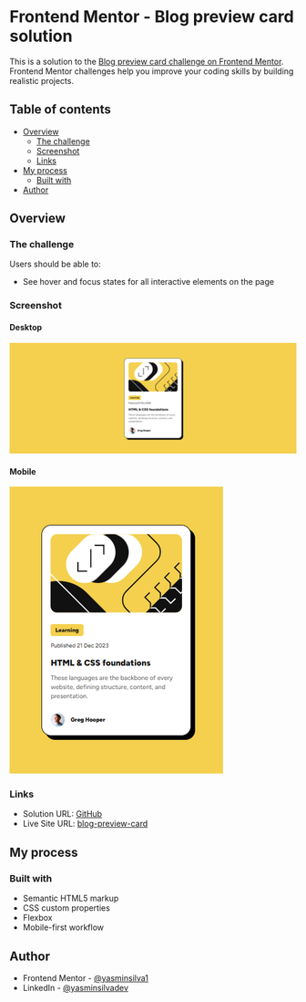 # Frontend Mentor - Blog preview card solution

This is a solution to the
[Blog preview card challenge on Frontend Mentor](https://www.frontendmentor.io/challenges/blog-preview-card-ckPaj01IcS).
Frontend Mentor challenges help you improve your coding skills by building
realistic projects.

## Table of contents

- [Overview](#overview)
  - [The challenge](#the-challenge)
  - [Screenshot](#screenshot)
  - [Links](#links)
- [My process](#my-process)
  - [Built with](#built-with)
- [Author](#author)

## Overview

### The challenge

Users should be able to:

- See hover and focus states for all interactive elements on the page

### Screenshot

#### Desktop

![](/design/desktop-preview.png)

#### Mobile

![](/design/mobile-preview.png)

### Links

- Solution URL:
  [GitHub](https://github.com/yasminsilva1/blog-preview-card)
- Live Site URL:
  [blog-preview-card](https://blog-preview-card-yasminsilva1s-projects.vercel.app/)

## My process

### Built with

- Semantic HTML5 markup
- CSS custom properties
- Flexbox
- Mobile-first workflow

## Author

- Frontend Mentor -
  [@yasminsilva1](https://www.frontendmentor.io/profile/yasminsilva1)
- LinkedIn - [@yasminsilvadev](https://www.linkedin.com/in/yasminsilvadev/)
